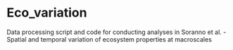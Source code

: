 # Eco_variation
Data processing script and code for conducting analyses in Soranno et al. - Spatial and temporal variation of ecosystem properties at macroscales
